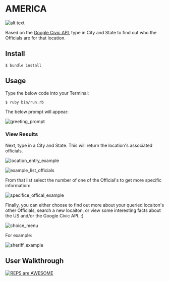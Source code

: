 # AMERICA

![alt text](http://www.apexflags.com/i//Executive_Order_10834_Flag_1.jpg)

Based on the [Google Civic API](https://developers.google.com/civic-information/), type in City and State to find out who the Officials are for that location.

## Install

```
$ bundle install
```

## Usage
Type the below code into your Terminal:
```
$ ruby bin/run.rb
```
The below prompt will appear:

![greeting_prompt](https://lh5.googleusercontent.com/pu_N8RWPzjLJgrouJgKRs0nMgCMkEJBrd0eYXx4xNsMySEv8c1GEdxJ_N-GD-qEFpSO9K7InbO-Cwsc=w2554-h1218)

### View Results
Next, type in a City and State. This will return the location's associated officials.

![location_entry_example](https://lh6.googleusercontent.com/15Plq24R4-1zAaNdfUjLhSpESs9GwvRDM0lB0nA_pGGcTHxxzOyfFDAt-zySvzdhvGAJvlaR1gBJocI=w2554-h1218)

![example_list_officials](https://lh4.googleusercontent.com/OXSO8dys9EB_kXml68kG_2HkvTPIigw9w-CufYDAQZJVHy2PGL9coxf9PP_14DhVKgJOzEqaRr1QUJg=w2554-h1218)

From that list select the number of one of the Official's to get more specific information:

![specifice_offical_example](https://lh6.googleusercontent.com/URdhIc_sLleWHoO7NmsGSWxY9FBAg-Glofz0O0s_ldB4ers6VRPp_7LYn0W7oo38C7WlLpkXOMgV_Rc=w2554-h1218)

Finally, you can either choose to find out more about your queried locaiton's other Officials, search a new locaiton, or view some interesting facts about the US and/or the Google Civic API.  :)

![choice_menu](https://lh5.googleusercontent.com/nqsgFi-QylPxhovNCgirN04xJ1csPEpwz2o_zflfschwVuKkHmvQ6JFaHmuyoHvoGkEodJMtJSHQUuY=w2554-h1218)

For example:

![sheriff_example](https://lh5.googleusercontent.com/Z8-8NUq9RL6XRezA_kdN7aLfEdMRLViCrdiOEpV_ttZxjUWPKlzoXa1CXHDaxrGLUFjj5Vx0Jbk7dJs=w2554-h1218)

## User Walkthrough

[![REPS are AWESOME](http://i.imgur.com/Ot5DWAW.png)](https://www.youtube.com/watch?v=uakqYjdI6S0 "Representatives are AWESOME")
